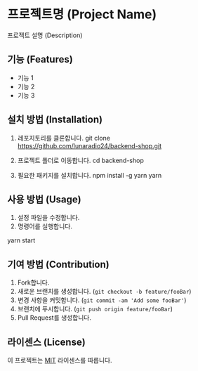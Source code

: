 # 프로젝트명 (Project Name)

프로젝트 설명 (Description)

## 기능 (Features)

- 기능 1
- 기능 2
- 기능 3

## 설치 방법 (Installation)

1. 레포지토리를 클론합니다.
   git clone https://github.com/lunaradio24/backend-shop.git

2. 프로젝트 폴더로 이동합니다.
   cd backend-shop

3. 필요한 패키지를 설치합니다.
   npm install -g yarn
   yarn

## 사용 방법 (Usage)

1. 설정 파일을 수정합니다.
2. 명령어를 실행합니다.

yarn start

## 기여 방법 (Contribution)

1. Fork합니다.
2. 새로운 브랜치를 생성합니다. (`git checkout -b feature/fooBar`)
3. 변경 사항을 커밋합니다. (`git commit -am 'Add some fooBar'`)
4. 브랜치에 푸시합니다. (`git push origin feature/fooBar`)
5. Pull Request를 생성합니다.

## 라이센스 (License)

이 프로젝트는 [MIT](LICENSE) 라이센스를 따릅니다.
